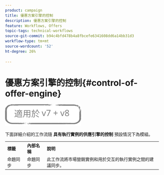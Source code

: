 ```yaml
---
product: campaign
title: 優惠方案引擎的控制
description: 優惠方案引擎的控制
feature: Workflows, Offers
topic-tags: technical-workflows
source-git-commit: b94c4bfd478b4a8fbcefe6341608dd6a14bb31d3
workflow-type: tm+mt
source-wordcount: '52'
ht-degree: 26%

---
```



# 優惠方案引擎的控制{#control-of-offer-engine}

![](../../assets/common.svg)

下面詳細介紹的工作流隨 **具有執行實例的供應引擎的控制** 預設情況下為模組。

<table> 
 <tbody> 
  <tr> 
   <td> <strong>標籤</strong><br /> </td> 
   <td> <strong>內部名稱</strong><br /> </td> 
   <td> <strong>說明</strong><br /> </td> 
  </tr> 
  <tr> 
   <td> <span class="uicontrol">命題同步</span> <br /> </td> 
   <td> <span class="uicontrol">命題同步</span> <br /> </td> 
   <td> 此工作流將市場營銷實例和用於交互的執行實例之間的建議同步。<br /> </td> 
  </tr> 
 </tbody> 
</table>


